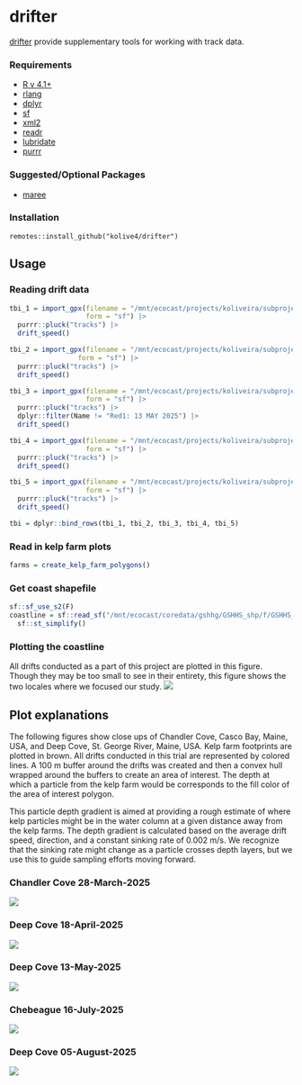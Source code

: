 drifter
================

[drifter](https://github.com/kolive4/drifter) provide supplementary
tools for working with track data.

### Requirements

- [R v 4.1+](https://www.r-project.org/)
- [rlang](https://CRAN.R-project.org/package=rland)
- [dplyr](https://CRAN.R-project.org/package=dplyr)
- [sf](https://CRAN.R-project.org/package=sf)
- [xml2](https://CRAN.R-project.org/package=xml2)
- [readr](https://CRAN.R-project.org/package=readr)
- [lubridate](https://CRAN.R-project.org/package=lubridate)
- [purrr](https://CRAN.R-project.org/package=purrr)

### Suggested/Optional Packages

- [maree](https://github.com/BigelowLab/maree)

### Installation

    remotes::install_github("kolive4/drifter")

## Usage

### Reading drift data

``` r
tbi_1 = import_gpx(filename = "/mnt/ecocast/projects/koliveira/subprojects/drifter/inst/ex_data/TBI_drifts/TBI_drifts_28_03_2025.GPX",
                   form = "sf") |>
  purrr::pluck("tracks") |>
  drift_speed()

tbi_2 = import_gpx(filename = "/mnt/ecocast/projects/koliveira/subprojects/drifter/inst/ex_data/TBI_drifts/TBI_drifts_18_04_2025.GPX",
                 form = "sf") |>
  purrr::pluck("tracks") |>
  drift_speed()

tbi_3 = import_gpx(filename = "/mnt/ecocast/projects/koliveira/subprojects/drifter/inst/ex_data/TBI_drifts/TBI_drifts_13_05_2025.GPX",
                   form = "sf") |>
  purrr::pluck("tracks") |>
  dplyr::filter(Name != "Red1: 13 MAY 2025") |>
  drift_speed()

tbi_4 = import_gpx(filename = "/mnt/ecocast/projects/koliveira/subprojects/drifter/inst/ex_data/TBI_drifts/TBI_drifts_16_07_2025.GPX",
                   form = "sf") |>
  purrr::pluck("tracks") |>
  drift_speed()

tbi_5 = import_gpx(filename = "/mnt/ecocast/projects/koliveira/subprojects/drifter/inst/ex_data/TBI_drifts/TBI_drifts_05_08_2025.GPX",
                   form = "sf") |>
  purrr::pluck("tracks") |>
  drift_speed()

tbi = dplyr::bind_rows(tbi_1, tbi_2, tbi_3, tbi_4, tbi_5)
```

### Read in kelp farm plots

``` r
farms = create_kelp_farm_polygons()
```

### Get coast shapefile

``` r
sf::sf_use_s2(F)
coastline = sf::read_sf("/mnt/ecocast/coredata/gshhg/GSHHS_shp/f/GSHHS_f_L1.shp") |>
  sf::st_simplify()
```

### Plotting the coastline

All drifts conducted as a part of this project are plotted in this
figure. Though they may be too small to see in their entirety, this
figure shows the two locales where we focused our study.
![](README_files/figure-gfm/maine_coast-1.png)<!-- -->

## Plot explanations

The following figures show close ups of Chandler Cove, Casco Bay, Maine,
USA, and Deep Cove, St. George River, Maine, USA. Kelp farm footprints
are plotted in brown. All drifts conducted in this trial are represented
by colored lines. A 100 m buffer around the drifts was created and then
a convex hull wrapped around the buffers to create an area of interest.
The depth at which a particle from the kelp farm would be corresponds to
the fill color of the area of interest polygon.

This particle depth gradient is aimed at providing a rough estimate of
where kelp particles might be in the water column at a given distance
away from the kelp farms. The depth gradient is calculated based on the
average drift speed, direction, and a constant sinking rate of 0.002
m/s. We recognize that the sinking rate might change as a particle
crosses depth layers, but we use this to guide sampling efforts moving
forward.

### Chandler Cove 28-March-2025

![](README_files/figure-gfm/chandler_cove-1.png)<!-- -->

### Deep Cove 18-April-2025

![](README_files/figure-gfm/deep_cove1-1.png)<!-- -->

### Deep Cove 13-May-2025

![](README_files/figure-gfm/deep_cove2-1.png)<!-- -->

### Chebeague 16-July-2025

![](README_files/figure-gfm/cheb-1.png)<!-- -->

### Deep Cove 05-August-2025

![](README_files/figure-gfm/deep_cove3-1.png)<!-- -->
